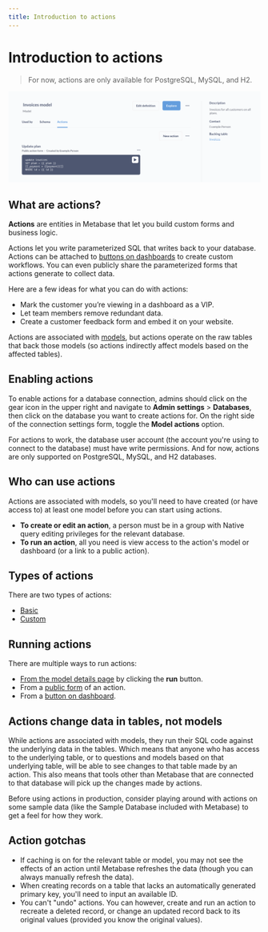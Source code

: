 ```yaml
---
title: Introduction to actions
---
```


# Introduction to actions

> For now, actions are only available for PostgreSQL, MySQL, and H2.

![Example action](./images/example-action.png)

## What are actions?

**Actions** are entities in Metabase that let you build custom forms and business logic.

Actions let you write parameterized SQL that writes back to your database. Actions can be attached to [buttons on dashboards](../dashboards/actions.md) to create custom workflows. You can even publicly share the parameterized forms that actions generate to collect data.

Here are a few ideas for what you can do with actions:

- Mark the customer you’re viewing in a dashboard as a VIP.
- Let team members remove redundant data.
- Create a customer feedback form and embed it on your website.

Actions are associated with [models](../data-modeling/models.md), but actions operate on the raw tables that back those models (so actions indirectly affect models based on the affected tables).

## Enabling actions

To enable actions for a database connection, admins should click on the gear icon in the upper right and navigate to **Admin settings** > **Databases**, then click on the database you want to create actions for. On the right side of the connection settings form, toggle the **Model actions** option.

For actions to work, the database user account (the account you're using to connect to the database) must have write permissions. And for now, actions are only supported on PostgreSQL, MySQL, and H2 databases.

## Who can use actions

Actions are associated with models, so you'll need to have created (or have access to) at least one model before you can start using actions.

- **To create or edit an action**, a person must be in a group with Native query editing privileges for the relevant database.
-  **To run an action**, all you need is view access to the action's model or dashboard (or a link to a public action).

## Types of actions

There are two types of actions:

- [Basic](./basic.md)
- [Custom](./custom.md)

## Running actions

There are multiple ways to run actions:

- [From the model details page](../data-modeling/models.md#model-detail-page) by clicking the **run** button.
- From a [public form](./custom.md#make-public) of an action.
- From a [button on dashboard](../dashboards/actions.md).

## Actions change data in tables, not models

While actions are associated with models, they run their SQL code against the underlying data in the tables. Which means that anyone who has access to the underlying table, or to questions and models based on that underlying table, will be able to see changes to that table made by an action. This also means that tools other than Metabase that are connected to that database will pick up the changes made by actions.


Before using actions in production, consider playing around with actions on some sample data (like the Sample Database included with Metabase) to get a feel for how they work.

## Action gotchas

- If caching is on for the relevant table or model, you may not see the effects of an action until Metabase refreshes the data (though you can always manually refresh the data).
- When creating records on a table that lacks an automatically generated primary key, you'll need to input an available ID.
- You can't "undo" actions. You can however, create and run an action to recreate a deleted record, or change an updated record back to its original values (provided you know the original values).